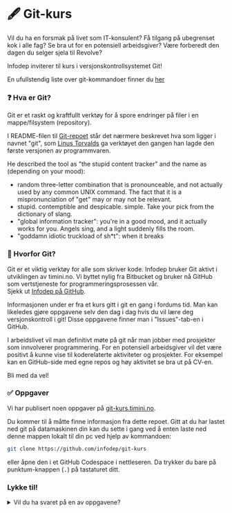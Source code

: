 # 🖋️ Git-kurs

Vil du ha en forsmak på livet som IT-konsulent? Få tilgang på ubegrenset kok i alle fag? Se bra ut for en potensiell arbeidsgiver? Være forberedt den dagen du selger sjela til Revolve? 

Infodep inviterer til kurs i versjonskontrollsystemet Git!

En ufullstendig liste over git-kommandoer finner du [her](./git-cheatsheet.md)

### ❓ Hva er Git?

Git er et raskt og kraftfullt verktøy for å spore endringer på filer i en mappe/filsystem (repository). 

I README-filen til [Git-repoet](https://github.com/git/git) står det nærmere beskrevet hva som ligger i navnet "git", som [Linus Torvalds](https://no.wikipedia.org/wiki/Linus_Torvalds) ga verktøyet den gangen han lagde den første versjonen av programmvaren. 

He described the tool as "the stupid content tracker" and the name as (depending on your mood):  

- random three-letter combination that is pronounceable, and not actually used by any common UNIX command. The fact that it is a mispronunciation of "get" may or may not be relevant.  
- stupid. contemptible and despicable. simple. Take your pick from the dictionary of slang.  
- "global information tracker": you're in a good mood, and it actually works for you. Angels sing, and a light suddenly fills the room.  
- "goddamn idiotic truckload of sh*t": when it breaks

### 🤔 Hvorfor Git?

Git er et viktig verktøy for alle som skriver kode. Infodep bruker Git aktivt i utviklingen av timini.no. Vi byttet nylig fra Bitbucket og bruker nå GitHub som vertstjeneste for programmeringsprosessen vår.   
Sjekk ut [Infodep på GitHub](https://github.com/infodep).

Informasjonen under er fra et kurs gitt i git en gang i fordums tid. Man kan likeledes gjøre oppgavene selv den dag i dag hvis du vil lære deg versjonskontroll i git! Disse oppgavene finner man i "Issues"-tab-en i GitHub. 

I arbeidslivet vil man definitivt møte på git når man jobber med prosjekter som innvolverer programmering. For en potensiell arbeidsgiver vil det være positivt å kunne vise til koderelaterte aktiviteter og prosjekter. For eksempel kan en GitHub-side med egne repos og høy aktivitet se bra ut på CV-en.

Bli med da vel!

### ✅ Oppgaver

Vi har publisert noen oppgaver på [git-kurs.timini.no](https://git-kurs.timini.no). 

Du kommer til å måtte finne informasjon fra dette repoet. Gitt at du har lastet ned git på datamaskinen din kan du sette i gang ved å enten laste ned denne mappen lokalt til din pc ved hjelp av kommandoen:
```sh
git clone https://github.com/infodep/git-kurs 
```
eller åpne den i et GitHub Codespace i nettleseren. Da trykker du bare på punktum-knappen (<kbd>.</kbd>) på tastaturet ditt.


### Lykke til! 

<details>
<summary>Vil du ha svaret på en av oppgavene?</summary>
<br>

Gå til [git-kurs.timini.no/submit](https://git-kurs.timini.no/submit) og lim inn dette flagget: `GIT_KURS_6ymm1ntn`

</details>